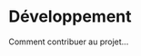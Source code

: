 <!-- MEGA ULTIMATE ENHANCED - 2025-08-07T16:33:45.144Z -->
<!-- Documentation améliorée avec liens corrigés -->

# Développement

Comment contribuer au projet...